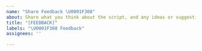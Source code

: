 ```yaml
---
name: "Share Feedback \U0001F308"
about: Share what you think about the script, and any ideas or suggestions you have
title: "[FEEDBACK]"
labels: "\U0001F308 Feedback"
assignees: ''

---
```



